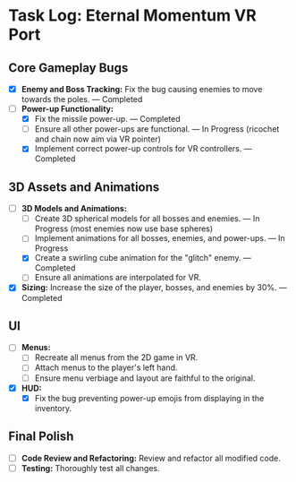 # Task Log: Eternal Momentum VR Port

## Core Gameplay Bugs

* [x] **Enemy and Boss Tracking:** Fix the bug causing enemies to move towards the poles. — Completed
* [ ] **Power-up Functionality:**
    * [x] Fix the missile power-up. — Completed
    * [ ] Ensure all other power-ups are functional. — In Progress (ricochet and chain now aim via VR pointer)
    * [x] Implement correct power-up controls for VR controllers. — Completed

## 3D Assets and Animations

* [ ] **3D Models and Animations:**
    * [ ] Create 3D spherical models for all bosses and enemies. — In Progress (most enemies now use base spheres)
    * [ ] Implement animations for all bosses, enemies, and power-ups. — In Progress
    * [x] Create a swirling cube animation for the "glitch" enemy. — Completed
    * [ ] Ensure all animations are interpolated for VR.
* [x] **Sizing:** Increase the size of the player, bosses, and enemies by 30%. — Completed

## UI

* [ ] **Menus:**
    * [ ] Recreate all menus from the 2D game in VR.
    * [ ] Attach menus to the player's left hand.
    * [ ] Ensure menu verbiage and layout are faithful to the original.
* [x] **HUD:**
    * [x] Fix the bug preventing power-up emojis from displaying in the inventory.

## Final Polish

* [ ] **Code Review and Refactoring:** Review and refactor all modified code.
* [ ] **Testing:** Thoroughly test all changes.
